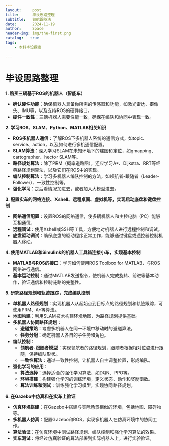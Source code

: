 ```yaml
---
layout:     post
title:      毕设思路整理
subtitle:   领航跟随法
date:       2024-11-19
author:     Space
header-img: img/the-first.png
catalog:   true
tags:
    - 本科毕设探索

---
```






#  毕设思路整理

**1. 购买三辆基于ROS的机器人（智能车）**

- **确认硬件功能**：确保机器人具备你所需的传感器和功能，如激光雷达、摄像头、IMU等，以及支持ROS的硬件接口。
- **硬件一致性**：三辆机器人需要性能一致，确保在编队和协同中表现一致。



**2. 学习ROS、SLAM、Python、MATLAB相关知识**

- **ROS多机器人通信**：了解ROS下多机器人系统的通信方式，如topic、service、action，以及如何进行多机通信配置。
- **SLAM算法**：深入学习SLAM在未知环境下的建图和定位，如gmapping、cartographer、hector SLAM等。
- **路径规划算法**：除了PRM（概率道路图），还应学习A*、Dijkstra、RRT等经典路径规划算法，以及它们在ROS中的实现。
- **编队控制算法**：学习多机器人编队控制的方法，如领航者-跟随者（Leader-Follower）、一致性控制等。
- **强化学习**：之后看情况加进去，或者加入大模型进去。



**3. 配置实车的网络连接、Xshell、远程桌面、虚拟机等，实现启动底盘和键盘控制**

- **网络通信配置**：设置ROS的网络通信，使多辆机器人和主控电脑（PC）能够互相通信。
- **远程调试**：使用Xshell或SSH等工具，方便地对机器人进行远程控制和调试。
- **底盘驱动调试**：确保底盘的驱动程序正常工作，能够通过键盘或遥控器控制机器人移动。



**4. 使用MATLAB和Simulink的机器人工具箱连接小车，实现基本控制**

- **MATLAB与ROS的接口**：学习如何使用ROS Toolbox for MATLAB，与ROS网络进行通信。
- **基本运动控制**：通过MATLAB发送指令，使机器人完成旋转、前进等基本动作，验证通信和控制链路的完整性。



**5. 研究路径规划和轨迹跟踪，完成编队控制**

- **单机器人路径规划**：实现机器人从起始点到目标点的路径规划和轨迹跟踪，可使用PRM、A*等算法。
- **地图构建**：利用SLAM技术构建环境地图，为路径规划提供基础。
- **多机器人协同路径规划**：
  - **避碰策略**：考虑多机器人在同一环境中移动时的避碰算法。
  - **任务分配**：确定机器人各自的子任务和角色。
- **编队控制**：
  - **领航者-跟随者模型**：实现领航者的路径规划，跟随者根据相对位姿进行跟随，保持编队形状。
  - **一致性算法**：通过一致性控制，让机器人自主调整位置，形成编队。
- **强化学习的应用**：
  - **算法选择**：选择适合的强化学习算法，如DQN、PPO等。
  - **环境搭建**：构建强化学习的训练环境，定义状态、动作和奖励函数。
  - **算法训练和测试**：训练强化学习模型，实现协同路径规划。
  
  

**6. 在Gazebo中仿真和在实车上验证**

- **仿真环境搭建**：在Gazebo中搭建与实际场景相似的环境，包括地图、障碍物等。
- **多机器人仿真**：配置Gazebo和ROS，实现多机器人在仿真环境中的协同工作。
- **算法验证**：在仿真环境中测试路径规划、编队控制和强化学习算法的效果。
- **实车测试**：将经过仿真验证的算法部署到实际机器人上，进行实验验证。
